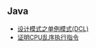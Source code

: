 
## Java
* [设计模式之单例模式(DCL)](https://github.com/IT-MorningStar/basic-demo/tree/master/Java/SingleCaseDCL)
* [证明CPU乱序执行指令](https://github.com/IT-MorningStar/basic-demo/tree/master/Java/cpuDisorder)
